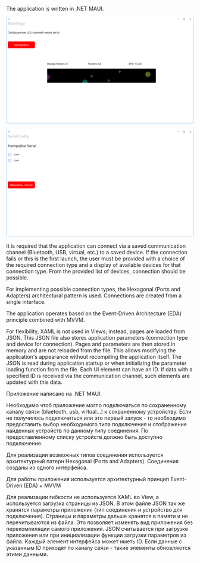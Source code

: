 The application is written in .NET MAUI.

![Alt text](./StarPixelApp/Resources/Images/main.png?raw=true "Main picture")

![Alt text](./StarPixelApp/Resources/Images/settings.png?raw=true "Settings")

It is required that the application can connect via a saved communication channel (Bluetooth, USB, virtual, etc.) to a saved device. If the connection fails or this is the first launch, the user must be provided with a choice of the required connection type and a display of available devices for that connection type. From the provided list of devices, connection should be possible.

For implementing possible connection types, the Hexagonal (Ports and Adapters) architectural pattern is used. Connections are created from a single interface.

The application operates based on the Event-Driven Architecture (EDA) principle combined with MVVM.

For flexibility, XAML is not used in Views; instead, pages are loaded from JSON. This JSON file also stores application parameters (connection type and device for connection). Pages and parameters are then stored in memory and are not reloaded from the file. This allows modifying the application's appearance without recompiling the application itself. The JSON is read during application startup or when initializing the parameter loading function from the file. Each UI element can have an ID. If data with a specified ID is received via the communication channel, such elements are updated with this data.

Приложение написано на .NET MAUI.

Необходимо чтоб приложение могло подключаться по сохраненному каналу связи (bluetooth, usb, virtual...) к сохраненному устройству. Если не получилось подключиться или это первый запуск - то необходимо предоставить выбор необходимого типа подключения и  отображение найденных устройств по данному типу соединения. По предоставленному списку устройств должно быть доступно подключение.

Для реализации возможных типов соединения используется архитектурный патерн Hexagonal (Ports and Adapters). Соединения созданы из одного интерфейса.

Для работы приложения используется архитектурный принцип Event-Driven (EDA) + MVVM

Для реализации гибкости не используется XAML во View, а используется загрузка страницы из JSON. В этом файле JSON так же хранятся параметры приложения (тип соединения и устройство для подключения). Страницы и параметры дальше хранятся в памяти и не перечитываются из файла. Это позволяет изменять вид приложения без перекомпиляции самого приложения. JSON считывается при загрузке приложения или при инициализации функции загрузки параметров из файла. Каждый элемент интерфейса может иметь ID. Если данные с указанным ID приходят по каналу связи - такие элементы обновляются этими данными. 